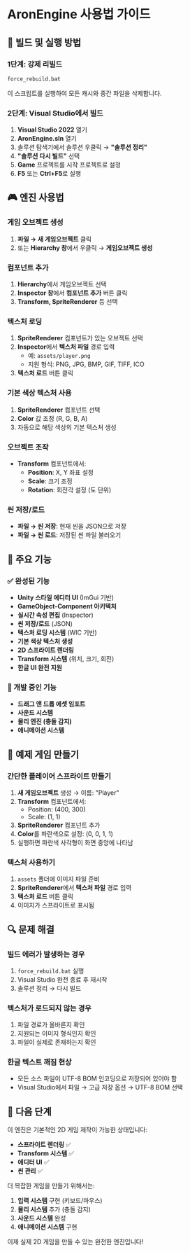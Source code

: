 # AronEngine 사용법 가이드

## 🚀 빌드 및 실행 방법

### 1단계: 강제 리빌드
```bat
force_rebuild.bat
```
이 스크립트를 실행하여 모든 캐시와 중간 파일을 삭제합니다.

### 2단계: Visual Studio에서 빌드
1. **Visual Studio 2022** 열기
2. **AronEngine.sln** 열기
3. 솔루션 탐색기에서 솔루션 우클릭 → **"솔루션 정리"**
4. **"솔루션 다시 빌드"** 선택
5. **Game** 프로젝트를 시작 프로젝트로 설정
6. **F5** 또는 **Ctrl+F5**로 실행

## 🎮 엔진 사용법

### 게임 오브젝트 생성
1. **파일 → 새 게임오브젝트** 클릭
2. 또는 **Hierarchy 창**에서 우클릭 → **게임오브젝트 생성**

### 컴포넌트 추가
1. **Hierarchy**에서 게임오브젝트 선택
2. **Inspector 창**에서 **컴포넌트 추가** 버튼 클릭
3. **Transform, SpriteRenderer** 등 선택

### 텍스처 로딩
1. **SpriteRenderer** 컴포넌트가 있는 오브젝트 선택
2. **Inspector**에서 **텍스처 파일** 경로 입력
   - 예: `assets/player.png`
   - 지원 형식: PNG, JPG, BMP, GIF, TIFF, ICO
3. **텍스처 로드** 버튼 클릭

### 기본 색상 텍스처 사용
1. **SpriteRenderer** 컴포넌트 선택
2. **Color** 값 조정 (R, G, B, A)
3. 자동으로 해당 색상의 기본 텍스처 생성

### 오브젝트 조작
- **Transform** 컴포넌트에서:
  - **Position**: X, Y 좌표 설정
  - **Scale**: 크기 조정
  - **Rotation**: 회전각 설정 (도 단위)

### 씬 저장/로드
- **파일 → 씬 저장**: 현재 씬을 JSON으로 저장
- **파일 → 씬 로드**: 저장된 씬 파일 불러오기

## 🎯 주요 기능

### ✅ 완성된 기능
- **Unity 스타일 에디터 UI** (ImGui 기반)
- **GameObject-Component 아키텍처**
- **실시간 속성 편집** (Inspector)
- **씬 저장/로드** (JSON)
- **텍스처 로딩 시스템** (WIC 기반)
- **기본 색상 텍스처 생성**
- **2D 스프라이트 렌더링**
- **Transform 시스템** (위치, 크기, 회전)
- **한글 UI 완전 지원**

### 🔧 개발 중인 기능
- **드래그 앤 드롭 에셋 임포트**
- **사운드 시스템**
- **물리 엔진 (충돌 감지)**
- **애니메이션 시스템**

## 🎨 예제 게임 만들기

### 간단한 플레이어 스프라이트 만들기
1. **새 게임오브젝트** 생성 → 이름: "Player"
2. **Transform** 컴포넌트에서:
   - Position: (400, 300)
   - Scale: (1, 1)
3. **SpriteRenderer** 컴포넌트 추가
4. **Color**를 파란색으로 설정: (0, 0, 1, 1)
5. 실행하면 파란색 사각형이 화면 중앙에 나타남

### 텍스처 사용하기
1. `assets` 폴더에 이미지 파일 준비
2. **SpriteRenderer**에서 **텍스처 파일** 경로 입력
3. **텍스처 로드** 버튼 클릭
4. 이미지가 스프라이트로 표시됨

## 🔍 문제 해결

### 빌드 에러가 발생하는 경우
1. `force_rebuild.bat` 실행
2. Visual Studio 완전 종료 후 재시작
3. 솔루션 정리 → 다시 빌드

### 텍스처가 로드되지 않는 경우
1. 파일 경로가 올바른지 확인
2. 지원되는 이미지 형식인지 확인
3. 파일이 실제로 존재하는지 확인

### 한글 텍스트 깨짐 현상
- 모든 소스 파일이 UTF-8 BOM 인코딩으로 저장되어 있어야 함
- Visual Studio에서 파일 → 고급 저장 옵션 → UTF-8 BOM 선택

## 🎯 다음 단계

이 엔진은 기본적인 2D 게임 제작이 가능한 상태입니다:
- **스프라이트 렌더링** ✅
- **Transform 시스템** ✅  
- **에디터 UI** ✅
- **씬 관리** ✅

더 복잡한 게임을 만들기 위해서는:
1. **입력 시스템** 구현 (키보드/마우스)
2. **물리 시스템** 추가 (충돌 감지)
3. **사운드 시스템** 완성
4. **애니메이션 시스템** 구현

이제 실제 2D 게임을 만들 수 있는 완전한 엔진입니다!